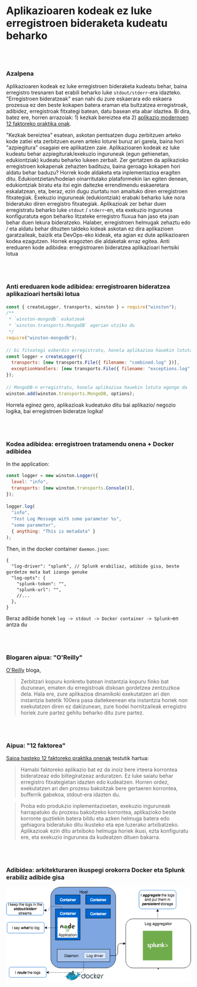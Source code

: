 # Aplikazioaren kodeak ez luke erregistroen bideraketa kudeatu beharko

<br/><br/>

### Azalpena

Aplikazioaren kodeak ez luke erregistroen bideraketa kudeatu behar, baina erregistro tresnaren bat erabili beharko luke `stdout/stderr`-era idazteko. "Erregistroen bideratzeak" esan nahi du zure eskaerara edo eskaera prozesua ez den beste kokapen batera eraman eta bultzatzea erregistroak, adibidez, erregistroak fitxategi batean, datu basean eta abar idaztea. Bi dira, batez ere, horren arrazoiak: 1) kezkak bereiztea eta 2) [aplikazio modernoen 12 faktoreko praktika onak](https://12factor.net/logs).

"Kezkak bereiztea" esatean, askotan pentsatzen dugu zerbitzuen arteko kode zatiei eta zerbitzuen euren arteko loturei buruz ari garela, baina hori "azpiegitura" osagaiei ere aplikatzen zaie. Aplikazioaren kodeak ez luke kudeatu behar azpiegiturak/exekuzio inguruneak (egun gehienetan, edukiontziak) kudeatu beharko lukeen zerbait. Zer gertatzen da aplikazioko erregistroen kokapenak zehazten badituzu, baina geroago kokapen hori aldatu behar baduzu? Horrek kode aldaketa eta inplementazioa eragiten ditu. Edukiontzietan/hodeian oinarritutako plataformekin lan egiten denean, edukiontziak biratu eta itxi egin daitezke errendimendu eskaeretara eskalatzean, eta, beraz, ezin dugu ziurtatu non amaituko diren erregistroen fitxategiak. Exekuzio inguruneak (edukiontziak) erabaki beharko luke nora bideratuko diren erregistro fitxategiak. Aplikazioak zer behar duen erregistratu beharko luke `stdout` / `stderr`-en, eta exekuzio ingurunea konfiguratuta egon beharko litzateke erregistro fluxua han jaso eta joan behar duen lekura bideratzeko. Halaber, erregistroen helmugak zehaztu edo / eta aldatu behar dituzten taldeko kideak askotan ez dira aplikazioen garatzaileak, baizik eta DevOps-eko kideak, eta agian ez dute aplikazioaren kodea ezagutzen. Horrek eragozten die aldaketak erraz egitea.
Anti ereduaren kode adibidea: erregistroaren bideratzea aplikazioari hertsiki lotua

<br/><br/>

### Anti ereduaren kode adibidea: erregistroaren bideratzea aplikazioari hertsiki lotua

```javascript
const { createLogger, transports, winston } = require("winston");
/**
 * `winston-mongodb` eskatzeak
 * `winston.transports.MongoDB` agerian utziko du
 */
require("winston-mongodb");

// bi fitxategi ezberdin erregistratu, honela aplikazioa hauekin lotuta egongo da
const logger = createLogger({
  transports: [new transports.File({ filename: "combined.log" })],
  exceptionHandlers: [new transports.File({ filename: "exceptions.log" })],
});

// MongoDB-n erregistratu, honela aplikazioa hauekin lotuta egongo da
winston.add(winston.transports.MongoDB, options);
```

Horrela eginez gero, aplikazioak kudeatuko ditu bai aplikazio/ negozio logika, bai erregistroen bideratze logika!

<br/><br/>

### Kodea adibidea: erregistroen tratamendu onena + Docker adibidea

In the application:

```javascript
const logger = new winston.Logger({
  level: "info",
  transports: [new winston.transports.Console()],
});

logger.log(
  "info",
  "Test Log Message with some parameter %s",
  "some parameter",
  { anything: "This is metadata" }
);
```

Then, in the docker container `daemon.json`:

```json5
{
  "log-driver": "splunk", // Splunk erabiliaz, adibide gisa, beste gordetze mota bat izango genuke
  "log-opts": {
    "splunk-token": "",
    "splunk-url": "",
    //...
  },
}
```

Beraz adibide honek `log -> stdout -> Docker container -> Splunk`-en antza du

<br/><br/>

### Blogaren aipua: "O'Reilly"

[O'Reilly](https://www.oreilly.com/ideas/a-cloud-native-approach-to-logs) bloga,

> Zerbitzari kopuru konkretu batean instantzia kopuru finko bat duzunean, ematen du erregistroak diskoan gordetzea zentzuzkoa dela. Hala ere, zure aplikazioa dinamikoki exekutatzen ari den instantzia batetik 100era pasa daitekeenean eta instantzia horiek non exekutatzen diren ez dakizunean, zure hodei hornitzaileak erregistro horiek zure partez gehitu beharko ditu zure partez.

<br/><br/>

### Aipua: "12 faktorea"

[Saioa hasteko 12 faktoreko praktika onenak](https://12factor.net/logs) testutik hartua:

> Hamabi faktoreko aplikazio bat ez da inoiz bere irteera korrontea bideratzeaz edo biltegiratzeaz arduratzen. Ez luke saiatu behar erregistro fitxategietan idazten edo kudeatzen. Horren ordez, exekutatzen ari den prozesu bakoitzak bere gertaeren korrontea, bufferrik gabekoa, stdout-era idazten du.

> Proba edo produkzio inplementazioetan, exekuzio inguruneak harrapatuko du prozesu bakoitzeko korrontea, aplikazioko beste korronte guztiekin batera bildu eta azken helmuga batera edo gehiagora bideratuko ditu ikusteko eta epe luzerako artxibatzeko. Aplikazioak ezin ditu artxiboko helmuga horiek ikusi, ezta konfiguratu ere, eta exekuzio ingurunea da kudeatzen dituen bakarra.

<br/><br/>

### Adibidea: arkitekturaren ikuspegi orokorra Docker eta Splunk erabiliz adibide gisa

![alt text](../../assets/images/logging-overview.png "Arkitekturaren ikuspegi orokorra")

<br/><br/>
